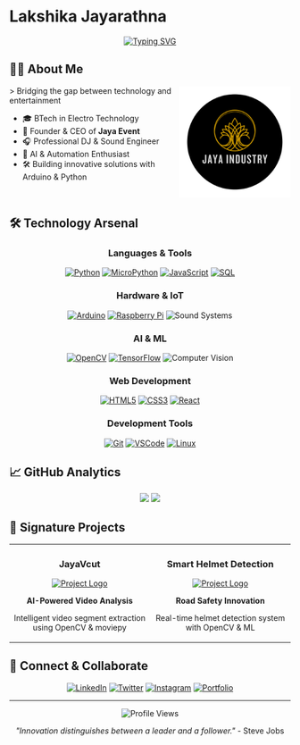 # Lakshika Jayarathna
<div align="center">
  
[![Typing SVG](https://readme-typing-svg.herokuapp.com?font=Fira+Code&pause=1000&color=2E9FFF&center=true&vCenter=true&random=false&width=435&lines=BTech+Electro+Technologist;AI+Developer+%26+Sound+Engineer;Founder+of+Jaya+Event;Building+the+future+with+technology)](https://git.io/typing-svg)

</div>

## 👨‍💻 About Me
<img align="right" width="200" src="https://github.com/529992/529992/blob/main/jaya-industry-logo.png"/>
> Bridging the gap between technology and entertainment

- 🎓 BTech in Electro Technology
- 🎪 Founder & CEO of **Jaya Event**
- 🎧 Professional DJ & Sound Engineer
- 🤖 AI & Automation Enthusiast
- 🛠️ Building innovative solutions with Arduino & Python

<br/>

## 🛠️ Technology Arsenal

<div align="center">

### Languages & Tools
[![Python](https://img.shields.io/badge/Python-3776AB?style=for-the-badge&logo=python&logoColor=white)](https://www.python.org/)
[![MicroPython](https://img.shields.io/badge/MicroPython-2B2728?style=for-the-badge&logo=micropython&logoColor=white)](https://micropython.org/)
[![JavaScript](https://img.shields.io/badge/JavaScript-F7DF1E?style=for-the-badge&logo=javascript&logoColor=black)](https://developer.mozilla.org/en-US/docs/Web/JavaScript)
[![SQL](https://img.shields.io/badge/SQL-4479A1?style=for-the-badge&logo=mysql&logoColor=white)](https://www.mysql.com/)

### Hardware & IoT
[![Arduino](https://img.shields.io/badge/Arduino-00979D?style=for-the-badge&logo=arduino&logoColor=white)](https://www.arduino.cc/)
[![Raspberry Pi](https://img.shields.io/badge/Raspberry%20Pi-A22846?style=for-the-badge&logo=raspberry-pi&logoColor=white)](https://www.raspberrypi.org/)
![Sound Systems](https://img.shields.io/badge/Sound%20Systems-FF0000?style=for-the-badge&logo=sound&logoColor=white)

### AI & ML
[![OpenCV](https://img.shields.io/badge/OpenCV-5C3EE8?style=for-the-badge&logo=opencv&logoColor=white)](https://opencv.org/)
[![TensorFlow](https://img.shields.io/badge/TensorFlow-FF6F00?style=for-the-badge&logo=tensorflow&logoColor=white)](https://www.tensorflow.org/)
![Computer Vision](https://img.shields.io/badge/Computer%20Vision-76B900?style=for-the-badge&logo=nvidia&logoColor=white)

### Web Development
[![HTML5](https://img.shields.io/badge/HTML5-E34F26?style=for-the-badge&logo=html5&logoColor=white)](https://developer.mozilla.org/en-US/docs/Web/HTML)
[![CSS3](https://img.shields.io/badge/CSS3-1572B6?style=for-the-badge&logo=css3&logoColor=white)](https://developer.mozilla.org/en-US/docs/Web/CSS)
[![React](https://img.shields.io/badge/React-61DAFB?style=for-the-badge&logo=react&logoColor=black)](https://reactjs.org/)

### Development Tools
[![Git](https://img.shields.io/badge/Git-F05032?style=for-the-badge&logo=git&logoColor=white)](https://git-scm.com/)
[![VSCode](https://img.shields.io/badge/VSCode-007ACC?style=for-the-badge&logo=visual-studio-code&logoColor=white)](https://code.visualstudio.com/)
[![Linux](https://img.shields.io/badge/Linux-FCC624?style=for-the-badge&logo=linux&logoColor=black)](https://www.linux.org/)

</div>

## 📈 GitHub Analytics

<div align="center">
  <img height="180em" src="https://github-readme-stats.vercel.app/api?username=529992&show_icons=true&theme=tokyonight&hide_border=true&count_private=true"/>
  <img height="180em" src="https://github-readme-stats.vercel.app/api/top-langs/?username=529992&layout=compact&theme=tokyonight&hide_border=true"/>
</div>

## 🌟 Signature Projects

<table>
  <tr>
    <td width="50%">
      <h3 align="center">JayaVcut</h3>
      <div align="center">
        <a href="github.com/your-repo-link" target="_blank">
          <img src="https://raw.githubusercontent.com/rahuldkjain/github-profile-readme-generator/master/src/images/icons/Social/github.svg" width="100" alt="Project Logo"/>
        </a>
        <p><strong>AI-Powered Video Analysis</strong></p>
        <p>Intelligent video segment extraction using OpenCV & moviepy</p>
      </div>
    </td>
    <td width="50%">
      <h3 align="center">Smart Helmet Detection</h3>
      <div align="center">
        <a href="github.com/your-repo-link" target="_blank">
          <img src="https://raw.githubusercontent.com/rahuldkjain/github-profile-readme-generator/master/src/images/icons/Social/github.svg" width="100" alt="Project Logo"/>
        </a>
        <p><strong>Road Safety Innovation</strong></p>
        <p>Real-time helmet detection system with OpenCV & ML</p>
      </div>
    </td>
  </tr>
</table>





## 🤝 Connect & Collaborate

<div align="center">
  
[![LinkedIn](https://img.shields.io/badge/LinkedIn-%230077B5.svg?style=for-the-badge&logo=linkedin&logoColor=white)](www.linkedin.com/in/lakshika-jayarathna-0398b0219)
[![Twitter](https://img.shields.io/badge/Twitter-%231DA1F2.svg?style=for-the-badge&logo=Twitter&logoColor=white)](https://twitter.com/YOUR_TWITTER)
[![Instagram](https://img.shields.io/badge/Instagram-%23E4405F.svg?style=for-the-badge&logo=Instagram&logoColor=white)](https://instagram.com/YOUR_INSTAGRAM)
[![Portfolio](https://img.shields.io/badge/Portfolio-%23000000.svg?style=for-the-badge&logo=firefox&logoColor=#FF7139)](www.apeskole.edu.lk)

</div>

---

<div align="center">
  <img src="https://komarev.com/ghpvc/?username=529992&label=Profile%20Views&color=0e75b6&style=flat" alt="Profile Views" />
</div>

<div align="center">
  
  *"Innovation distinguishes between a leader and a follower."* - Steve Jobs

</div>
